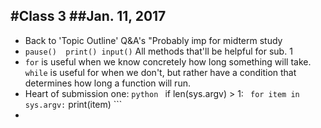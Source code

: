 #Class 3
##Jan. 11, 2017
-----------


- Back to 'Topic Outline' Q&A's  "Probably imp for midterm study
- ```pause()  print() input()``` All methods that'll be helpful for sub. 1 
- ```for``` is useful when we know concretely how long something will take.
  ```while``` is useful for when we don't, but rather have a condition that determines how      long a function will run.
- Heart of submission one: ```python
                           ``` if len(sys.argv) > 1:
                           ```  for item in sys.argv:
                           ```   print(item)
                           ```
- 

